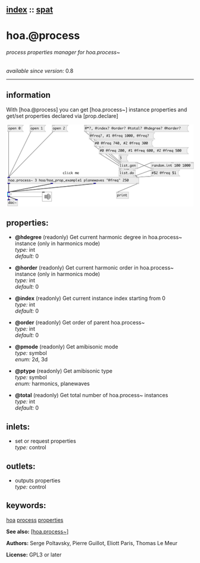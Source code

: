 [index](index.html) :: [spat](category_spat.html)
---

# hoa.@process

###### process properties manager for hoa.process~

*available since version:* 0.8

---


## information
With [hoa.@process] you can get [hoa.process~] instance properties and get/set properties declared via [prop.declare]


[![example](../examples/img/hoa.%40process.jpg)](../examples/pd/hoa.%40process.pd)







## properties:

* **@hdegree** (readonly)
Get current harmonic degree in hoa.process~ instance (only in harmonics mode)<br>
_type:_ int<br>
_default:_ 0<br>

* **@horder** (readonly)
Get current harmonic order in hoa.process~ instance (only in harmonics mode)<br>
_type:_ int<br>
_default:_ 0<br>

* **@index** (readonly)
Get current instance index starting from 0<br>
_type:_ int<br>
_default:_ 0<br>

* **@order** (readonly)
Get order of parent hoa.process~<br>
_type:_ int<br>
_default:_ 0<br>

* **@pmode** (readonly)
Get amibisonic mode<br>
_type:_ symbol<br>
_enum:_ 2d, 3d<br>

* **@ptype** (readonly)
Get amibisonic type<br>
_type:_ symbol<br>
_enum:_ harmonics, planewaves<br>

* **@total** (readonly)
Get total number of hoa.process~ instances<br>
_type:_ int<br>
_default:_ 0<br>



## inlets:

* set or request properties<br>
_type:_ control



## outlets:

* outputs properties<br>
_type:_ control



## keywords:

[hoa](keywords/hoa.html)
[process](keywords/process.html)
[properties](keywords/properties.html)



**See also:**
[\[hoa.process~\]](hoa.process~.html)




**Authors:** Serge Poltavsky, Pierre Guillot, Eliott Paris, Thomas Le Meur




**License:** GPL3 or later





